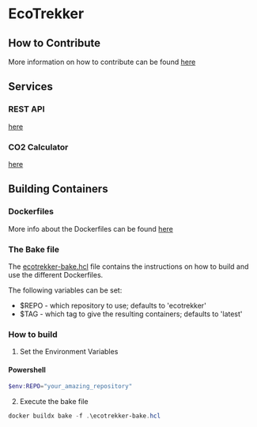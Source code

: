 # EcoTrekker

## How to Contribute

More information on how to contribute can be found [here](./CONTRIBUTION.md)

## Services

### REST API

[here](rest-api/README.md)

### CO2 Calculator

[here](co2-calculator/README.md)


## Building Containers

### Dockerfiles

More info about the Dockerfiles can be found [here](./docker/README.md)

### The Bake file

The [ecotrekker-bake.hcl](./ecotrekker-bake.hcl) file contains the instructions on how to build and use the different Dockerfiles.

The following variables can be set:

- $REPO - which repository to use; defaults to 'ecotrekker'
- $TAG - which tag to give the resulting containers; defaults to 'latest'

### How to build

1. Set the Environment Variables

#### Powershell
```powershell
$env:REPO="your_amazing_repository"
```

2. Execute the bake file 
```powershell
docker buildx bake -f .\ecotrekker-bake.hcl
```
